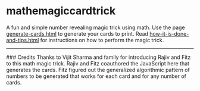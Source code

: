 # mathemagiccardtrick
A fun and simple number revealing magic trick using math.
Use the page [generate-cards.html](generate-cards.html) to generate your cards
to print. 
Read [how-it-is-done-and-tips.html](how-it-is-done-and-tips.html) for instructions
on how to perform the magic trick.
<hr />
### Credits
Thanks to Vijit Sharma and family for introducing Rajiv and Fitz to this math magic trick.
Rajiv and Fitz coauthored the JavaScript here that generates the cards.
Fitz figured out the generalized algorithmic pattern of numbers to be generated that works for each card and for any number of cards.
